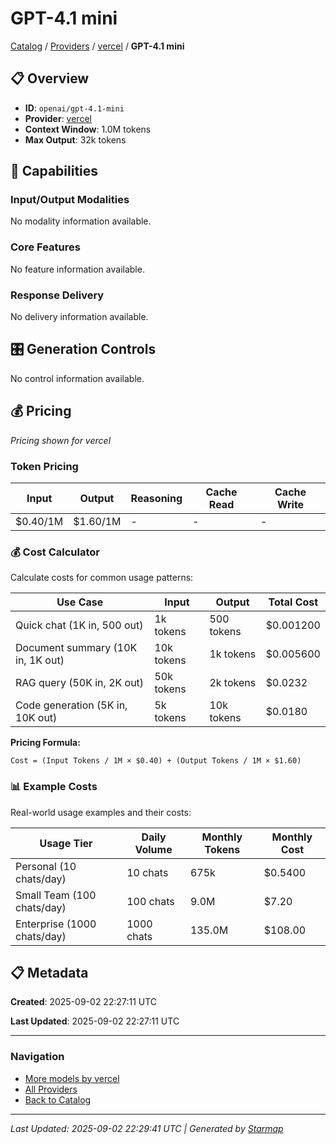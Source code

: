 # GPT-4.1 mini
  
[Catalog](../../../../..) / [Providers](../../../..) / [vercel](../../..) / **GPT-4.1 mini**


## 📋 Overview
  
- **ID**: `openai/gpt-4.1-mini`
- **Provider**: [vercel](../)
- **Context Window**: 1.0M tokens
- **Max Output**: 32k tokens
  
## 🎯 Capabilities
  
### Input/Output Modalities
  
No modality information available.
  
### Core Features
  
No feature information available.
  
### Response Delivery
  
No delivery information available.
  
## 🎛️ Generation Controls
  
No control information available.
  
## 💰 Pricing
  
*Pricing shown for vercel*
  
  
### Token Pricing
  
| Input | Output | Reasoning | Cache Read | Cache Write |
|---------|---------|---------|---------|---------|
| $0.40/1M | $1.60/1M | - | - | - |

  
### 💰 Cost Calculator
  
Calculate costs for common usage patterns:
  
  
| Use Case | Input | Output | Total Cost |
|---------|---------|---------|---------|
| Quick chat (1K in, 500 out) | 1k tokens | 500 tokens | $0.001200 |
| Document summary (10K in, 1K out) | 10k tokens | 1k tokens | $0.005600 |
| RAG query (50K in, 2K out) | 50k tokens | 2k tokens | $0.0232 |
| Code generation (5K in, 10K out) | 5k tokens | 10k tokens | $0.0180 |

  
**Pricing Formula:**
  
```
Cost = (Input Tokens / 1M × $0.40) + (Output Tokens / 1M × $1.60)
```
  
### 📊 Example Costs
  
Real-world usage examples and their costs:
  
  
| Usage Tier | Daily Volume | Monthly Tokens | Monthly Cost |
|---------|---------|---------|---------|
| Personal (10 chats/day) | 10 chats | 675k | $0.5400 |
| Small Team (100 chats/day) | 100 chats | 9.0M | $7.20 |
| Enterprise (1000 chats/day) | 1000 chats | 135.0M | $108.00 |

  
## 📋 Metadata
  
**Created**: 2025-09-02 22:27:11 UTC
  
**Last Updated**: 2025-09-02 22:27:11 UTC
  
  
---
  
  
### Navigation

- [More models by vercel](../)
- [All Providers](../../../../../providers)
- [Back to Catalog](../../../../..)


---
_Last Updated: 2025-09-02 22:29:41 UTC | Generated by [Starmap](https://github.com/agentstation/starmap)_
